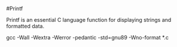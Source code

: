 #Printf

Printf is an essential C language function for displaying strings and formatted data.

gcc -Wall -Wextra -Werror -pedantic -std=gnu89 -Wno-format *.c
